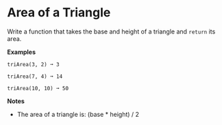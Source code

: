 # Area of a Triangle

Write a function that takes the base and height of a triangle and `return` its area.

**Examples**
```
triArea(3, 2) ➞ 3

triArea(7, 4) ➞ 14

triArea(10, 10) ➞ 50
```
**Notes**
- The area of a triangle is: (base * height) / 2